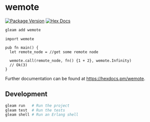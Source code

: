 # wemote

[![Package Version](https://img.shields.io/hexpm/v/wemote)](https://hex.pm/packages/wemote)
[![Hex Docs](https://img.shields.io/badge/hex-docs-ffaff3)](https://hexdocs.pm/wemote/)

```sh
gleam add wemote
```
```gleam
import wemote

pub fn main() {
  let remote_node = //get some remote node

  wemote.call(remote_node, fn() {1 + 2}, wemote.Infinity)
  // Ok(3)
}
```

Further documentation can be found at <https://hexdocs.pm/wemote>.

## Development

```sh
gleam run   # Run the project
gleam test  # Run the tests
gleam shell # Run an Erlang shell
```
